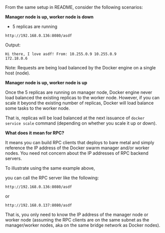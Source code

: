 From the same setup in README, consider the following scenarios:

**Manager node is up, worker node is down**

- 5 replicas are running

```
http://192.168.0.136:8080/asdf
```

Output:

```
Hi there, I love asdf! From: 10.255.0.9 10.255.0.9 
172.18.0.6 
```

Note: Requests are being load balanced by the Docker engine on a single host (node).


**Manager node is up, worker node is up**

Once the 5 replicas are running on manager node, Docker engine never load balanced the existing replicas to the worker node. However, if you can scale it beyond the existing number of replicas, Docker will load balance some tasks to the worker node.

That is, replicas will be load balanced at the next issuance of ```docker service scale``` command (depending on whether you scale it up or down).

**What does it mean for RPC?**

It means you can build RPC clients that deploys to bare metal and simply reference the IP address of the Docker swarm manager and/or worker nodes. You need not concern about the IP addresses of RPC backend servers.

To illustrate using the same example above,

you can call the RPC server like the following:

```
http://192.168.0.136:8080/asdf
```

or

```
http://192.168.0.137:8080/asdf
```

That is, you only need to know the IP address of the manager node or worker node (assuming the RPC clients are on the same subnet as the manager/worker nodes, aka on the same bridge network as Docker nodes).



